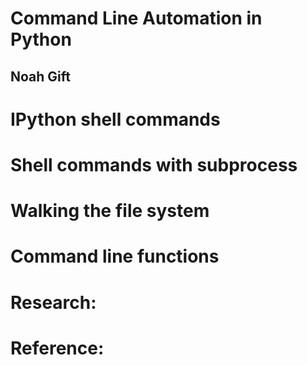 # Command Line Automation in Python
## Noah Gift

# IPython shell commands

# Shell commands with subprocess

# Walking the file system

# Command line functions

# Research:

# Reference:
